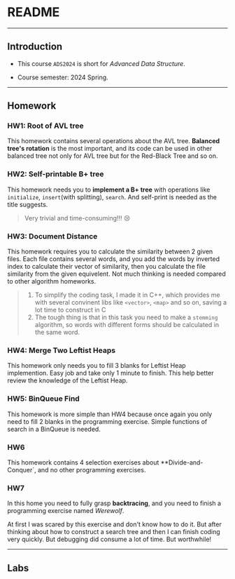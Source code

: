 # README

---

## Introduction

* This course `ADS2024` is short for *Advanced Data Structure*.

* Course semester: 2024 Spring.

---

## Homework

### HW1: Root of AVL tree

This homework contains several operations about the AVL tree. **Balanced tree's rotation** is the most important, and its code can be used in other balanced tree not only for AVL tree but for the Red-Black Tree and so on.

### HW2: Self-printable B+ tree

This homework needs you to **implement a B+ tree** with operations like `initialize`, `insert`(with splitting), `search`. And self-print is needed as the title suggests.

> Very trivial and time-consuming!!! :cry:

### HW3: Document Distance

This homework requires you to calculate the similarity between 2 given files. Each file contains several words, and you add the words by inverted index to calculate their vector of similarity, then you calculate the file similarity from the given equivelent. Not much thinking is needed compared to other algorithm homeworks.

> 1. To simplify the coding task, I made it in C++, which provides me with several convinent libs like `<vector>`, `<map>` and so on, saving a lot time to construct in C
> 2. The tough thing is that in this task you need to make a `stemming` algorithm, so words with different forms should be calculated in the same word.

### HW4: Merge Two Leftist Heaps

This homework only needs you to fill 3 blanks for Leftist Heap implemention. Easy job and take only 1 minute to finish. This help better review the knowledge of the Leftist Heap.

### HW5: BinQueue Find

This homework is more simple than HW4 because once again you only need to fill 2 blanks in the programming exercise. Simple functions of search in a BinQueue is needed.

### HW6

This homework contains 4 selection exercises about **Divide-and-Conquer`, and no other programming exercises.

### HW7

In this home you need to fully grasp **backtracing**, and you need to finish a programming exercise named *Werewolf*.

At first I was scared by this exercise and don't know how to do it. But after thinking about how to construct a search tree and then I can finish coding very quickly. But debugging did consume a lot of time. But worthwhile!

---

## Labs
